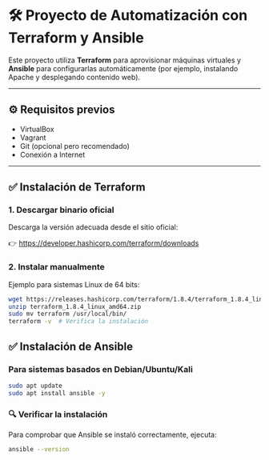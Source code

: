 # 🛠️ Proyecto de Automatización con Terraform y Ansible

Este proyecto utiliza **Terraform** para aprovisionar máquinas virtuales y **Ansible** para configurarlas automáticamente (por ejemplo, instalando Apache y desplegando contenido web).

---

## ⚙️ Requisitos previos

- VirtualBox
- Vagrant
- Git (opcional pero recomendado)
- Conexión a Internet

---

## ✅ Instalación de Terraform

### 1. Descargar binario oficial
Descarga la versión adecuada desde el sitio oficial:

👉 https://developer.hashicorp.com/terraform/downloads

### 2. Instalar manualmente

Ejemplo para sistemas Linux de 64 bits:

```bash
wget https://releases.hashicorp.com/terraform/1.8.4/terraform_1.8.4_linux_amd64.zip
unzip terraform_1.8.4_linux_amd64.zip
sudo mv terraform /usr/local/bin/
terraform -v  # Verifica la instalación
```

## ✅ Instalación de Ansible

### Para sistemas basados en Debian/Ubuntu/Kali

```bash
sudo apt update
sudo apt install ansible -y
```

### 🔍 Verificar la instalación

Para comprobar que Ansible se instaló correctamente, ejecuta:

```bash
ansible --version
```

